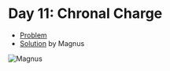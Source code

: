 # Day 11: Chronal Charge

- [Problem](https://adventofcode.com/2018/day/11)
- [Solution](https://github.com/kyeett/adventofcode/tree/master/2018/day-11) by Magnus

![Magnus](https://avatars1.githubusercontent.com/u/737646?s=100&u=0076f6745a279a959157b3c57d325a11340f70c6&v=4)

